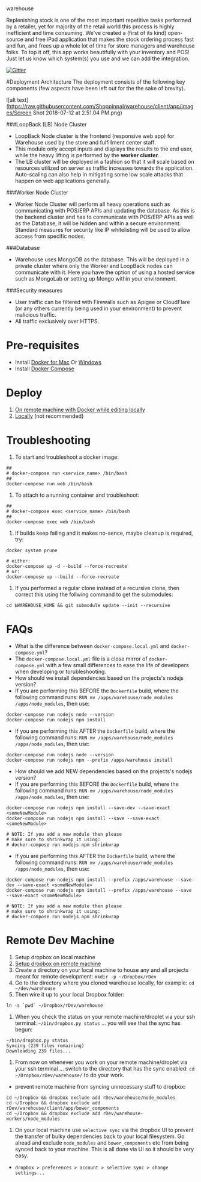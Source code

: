 #
warehouse

Replenishing stock is one of the most important repetitive tasks performed by a retailer, yet for majority of the retail world this process is highly inefficient and time consuming. We've created a (first of its kind) open-source and free iPad application that makes the stock ordering process fast and fun, and frees up a whole lot of time for store managers and warehouse folks. To top it off, this app works beautifully with your inventory and POS! Just let us know which system(s) you use and we can add the integration.

[![Gitter](https://badges.gitter.im/Join%20Chat.svg)](https://gitter.im/ShoppinPal/warehouse?utm_source=badge&utm_medium=badge&utm_campaign=pr-badge&utm_content=badge)

#Deployment Architecture
The deployment consists of the following key components (few aspects have been left out for the the sake of brevity).

![alt text](https://raw.githubusercontent.com/Shoppinpal/warehouse/client/app/images/Screen Shot 2018-07-12 at 2.51.04 PM.png)

###LoopBack (LB) Node Cluster
- LoopBack Node cluster is the frontend (responsive web app) for Warehouse used by the store and fulfillment center staff.
- This module only accept inputs and displays the results to the end user, while the heavy lifting is performed by the **worker cluster**.
- The LB cluster will be deployed in a fashion so that it will scale based on resources utilized on server as traffic increases towards the application. Auto-scaling can also help in mitigating some low scale attacks that happen on web applications generally.

###Worker Node Cluster
- Worker Node Cluster will perform all heavy operations such as communicating with POS/ERP APIs and updating the database. As this is the backend cluster and has to communicate with POS/ERP APIs as well as the Database, it will be hidden and within a secure environment.
Standard measures for security like IP whitelisting will be used to allow access from specific nodes.

###Database
- Warehouse uses MongoDB as the database. This will be deployed in a private cluster where only the Worker and LoopBack nodes can communicate with it. Here you have the option of using a hosted service such as MongoLab or setting up Mongo within your environment.

###Security measures
- User traffic can be filtered with Firewalls such as Apigee or CloudFlare (or any others currently being used in your environment) to prevent malicious traffic.
- All traffic exclusively over HTTPS.




# Pre-requisites

- Install [Docker for Mac](https://download.docker.com/mac/stable/Docker.dmg) Or [Windows](https://download.docker.com/win/stable/InstallDocker.msi)
- Install [Docker Compose](https://docs.docker.com/compose/install/)

# Deploy

1. [On remote machine with Docker while editing locally](docs/local-ide-remote-docker.md)
1. [Locally](docs/local.md) (not recommended)

# Troubleshooting

1. To start and troubleshoot a docker image:

```
##
# docker-compose run <service_name> /bin/bash
##
docker-compose run web /bin/bash
```
1. To attach to a running container and troubleshoot:

```
##
# docker-compose exec <service_name> /bin/bash
##
docker-compose exec web /bin/bash
```
1. If builds keep failing and it makes no-sence, maybe cleanup is required, try:
```
docker system prune

# either:
docker-compose up -d --build --force-recreate
# or:
docker-compose up --build --force-recreate
```
1. If you performed a regular clone instead of a recursive clone, then correct this using the follwing command to get the submodules:

```
cd $WAREHOUSE_HOME && git submodule update --init --recursive
```

# FAQs

* What is the difference between `docker-compose.local.yml` and `docker-compose.yml`?
* The `docker-compose.local.yml` file is a close mirror of `docker-compose.yml` with a few small differences to ease the life of developers when developing or torubleshooting.
* How should we install dependencies based on the projects's nodejs version?
* If you are performing this BEFORE the `Dockerfile` build, where the following command runs: `RUN mv /apps/warehouse/node_modules /apps/node_modules`, then use:

```
docker-compose run nodejs node --version
docker-compose run nodejs npm install
```
* If you are performing this AFTER the `Dockerfile` build, where the following command runs: `RUN mv /apps/warehouse/node_modules /apps/node_modules`, then use:

```
docker-compose run nodejs node --version
docker-compose run nodejs npm --prefix /apps/warehouse install
```
* How should we add NEW dependencies based on the projects's nodejs version?
* If you are performing this BEFORE the `Dockerfile` build, where the following command runs: `RUN mv /apps/warehouse/node_modules /apps/node_modules`, then use:
```
docker-compose run nodejs npm install --save-dev --save-exact <someNewModule>
docker-compose run nodejs npm install --save --save-exact <someNewModule>

# NOTE: If you add a new module then please
# make sure to shrinkwrap it using:
# docker-compose run nodejs npm shrinkwrap
```
* If you are performing this AFTER the `Dockerfile` build, where the following command runs: `RUN mv /apps/warehouse/node_modules /apps/node_modules`, then use:
```
docker-compose run nodejs npm install --prefix /apps/warehouse --save-dev --save-exact <someNewModule>
docker-compose run nodejs npm install --prefix /apps/warehouse --save --save-exact <someNewModule>

# NOTE: If you add a new module then please
# make sure to shrinkwrap it using:
# docker-compose run nodejs npm shrinkwrap
```

# Remote Dev Machine

1. Setup dropbox on local machine
1. [Setup dropbox on remote machine](https://training.shoppinpal.com/setup-a-machine-in-the-cloud/setup-box/shared-filesystem/dropbox.html)
1. Create a directory on your local machine to house any and all projects meant for remote development: `mkdir -p ~/Dropbox/rDev`
1. Go to the directory where you cloned warehouse locally, for example: `cd ~/dev/warehouse`
1. Then wire it up to your local Dropbox folder:

```
ln -s `pwd` ~/Dropbox/rDev/warehouse
```
1. When you check the status on your remote machine/droplet via your ssh terminal: `~/bin/dropbox.py status` ... you will see that the sync has begun:

```
~/bin/dropbox.py status
Syncing (239 files remaining)
Downloading 239 files...
```
1. From now on whenever you work on your remote machine/droplet via your ssh terminal ... switch to the directory that has the sync enabled: `cd ~/Dropbox/rDev/warehouse/` to do your work.
* prevent remote machine from syncing unnecessary stuff to dropbox:

```
cd ~/Dropbox && dropbox exclude add rDev/warehouse/node_modules
cd ~/Dropbox && dropbox exclude add rDev/warehouse/client/app/bower_components
cd ~/Dropbox && dropbox exclude add rDev/warehouse-workers/node_modules
```
1. On your local machine use `selective sync` via the dropbox UI to prevent the transfer of bulky dependencies back to your local filesystem. Go ahead and exclude `node_modules` and `bower_components` etc from being synced back to your machine. This is all done via UI so it should be very easy.
* `dropbox > preferences > account > selective sync > change settings...`
